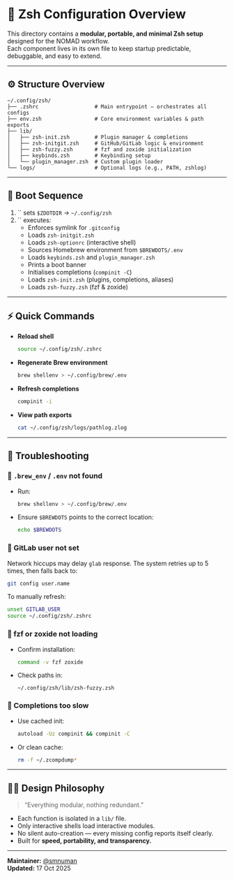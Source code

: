 # 🔀 Zsh Configuration Overview

This directory contains a **modular, portable, and minimal Zsh setup** designed for the NOMAD workflow.\
Each component lives in its own file to keep startup predictable, debuggable, and easy to extend.

---

## ⚙️ Structure Overview

```
~/.config/zsh/
├── .zshrc                  # Main entrypoint – orchestrates all configs
├── env.zsh                 # Core environment variables & path exports
├── lib/
│   ├── zsh-init.zsh        # Plugin manager & completions
│   ├── zsh-initgit.zsh     # GitHub/GitLab logic & environment
│   ├── zsh-fuzzy.zsh       # fzf and zoxide initialization
│   ├── keybinds.zsh        # Keybinding setup
│   └── plugin_manager.zsh  # Custom plugin loader
└── logs/                   # Optional logs (e.g., PATH, zshlog)
```

---

## 🥉 Boot Sequence

1. \`\` sets `$ZDOTDIR` → `~/.config/zsh`
2. \`\` executes:
   - Enforces symlink for `.gitconfig`
   - Loads `zsh-initgit.zsh`
   - Loads `zsh-optionrc` (interactive shell)
   - Sources Homebrew environment from `$BREWDOTS/.env`
   - Loads `keybinds.zsh` and `plugin_manager.zsh`
   - Prints a boot banner
   - Initialises completions (`compinit -C`)
   - Loads `zsh-init.zsh` (plugins, completions, aliases)
   - Loads `zsh-fuzzy.zsh` (fzf & zoxide)

---

## ⚡ Quick Commands

- **Reload shell**

  ```bash
  source ~/.config/zsh/.zshrc
  ```

- **Regenerate Brew environment**

  ```bash
  brew shellenv > ~/.config/brew/.env
  ```

- **Refresh completions**

  ```bash
  compinit -i
  ```

- **View path exports**

  ```bash
  cat ~/.config/zsh/logs/pathlog.zlog
  ```

---

## 🤠 Troubleshooting

### 🔸 `.brew_env` / `.env` not found

- Run:
  ```bash
  brew shellenv > ~/.config/brew/.env
  ```
- Ensure `$BREWDOTS` points to the correct location:
  ```bash
  echo $BREWDOTS
  ```

### 🔸 GitLab user not set

Network hiccups may delay `glab` response. The system retries up to 5 times, then falls back to:

```bash
git config user.name
```

To manually refresh:

```bash
unset GITLAB_USER
source ~/.config/zsh/.zshrc
```

### 🔸 fzf or zoxide not loading

- Confirm installation:
  ```bash
  command -v fzf zoxide
  ```
- Check paths in:
  ```
  ~/.config/zsh/lib/zsh-fuzzy.zsh
  ```

### 🔸 Completions too slow

- Use cached init:
  ```bash
  autoload -Uz compinit && compinit -C
  ```
- Or clean cache:
  ```bash
  rm -f ~/.zcompdump*
  ```

---

## 🤷️‍♂️ Design Philosophy

> “Everything modular, nothing redundant.”

- Each function is isolated in a `lib/` file.
- Only interactive shells load interactive modules.
- No silent auto-creation — every missing config reports itself clearly.
- Built for **speed, portability, and transparency.**

---

**Maintainer:** [@smnuman](https://github.com/smnuman)\
**Updated:** 17 Oct 2025
